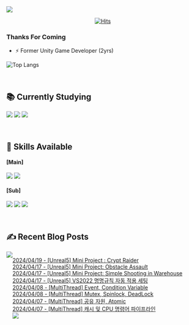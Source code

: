 
<img src="https://capsule-render.vercel.app/api?type=waving&color=BDBDC8&height=150&section=header" />
<div align=center>
 
[![Hits](https://hits.seeyoufarm.com/api/count/incr/badge.svg?url=https%3A%2F%2Fgithub.com%2FYujinhyeonWilliam%2F&count_bg=%23EF9605&title_bg=%23555555&icon=&icon_color=%23E7E7E7&title=hits&edge_flat=false)](https://hits.seeyoufarm.com)
  
</div>

### Thanks For Coming

- ⚡ Former Unity Game Developer (2yrs)

![Top Langs](https://github-readme-stats.vercel.app/api/top-langs/?username=YujinhyeonWilliam&layout=compact&theme=vision-friendly-dark)

<br/>

## 📚 Currently Studying
<img src="https://img.shields.io/badge/C++-%2300599C.svg?style=for-the-badge&logo=c%2B%2B&logoColor=white"> <img src="https://img.shields.io/badge/Unreal-%23313131.svg?style=for-the-badge&logo=unrealengine&logoColor=white"> <img src="https://img.shields.io/badge/AWS-2B283A.svg?style=for-the-badge&logo=amazon-aws&logoColor=white"> 

<br/>

## 🔧 Skills Available
#### [Main]
<img src="https://img.shields.io/badge/c%23-%23239120.svg?style=for-the-badge&logo=csharp&logoColor=white"> <img src="https://img.shields.io/badge/Unity-%23000000.svg?style=for-the-badge&logo=unity&logoColor=white">

#### [Sub]
<img src="https://img.shields.io/badge/firebase-a08021?style=for-the-badge&logo=firebase&logoColor=ffcd34"> <img src="https://img.shields.io/badge/BigQuery-005571?style=for-the-badge&logo=googlebigquery"> <img src="https://img.shields.io/badge/Google Analytics-414141?style=for-the-badge&logo=googleanalytics"> 

<br/>

## ✍ Recent Blog Posts
<div style="display:flex; flex-direction:row;">
    <a href="https://yjhdevelopdiary.tistory.com/">
        <img src="https://img.shields.io/badge/Tistory-000000?style=for-the-badge&logo=Tistory&logoColor=white"> 
    </a> <br/>

[2024/04/19 - [Unreal5] Mini Project : Crypt Raider](https://yjhdevelopdiary.tistory.com/212) <br/>
[2024/04/17 - [Unreal5] Mini Project: Obstacle Assault](https://yjhdevelopdiary.tistory.com/211) <br/>
[2024/04/17 - [Unreal5] Mini Project: Simple Shooting in Warehouse](https://yjhdevelopdiary.tistory.com/210) <br/>
[2024/04/17 - [Unreal5] VS2022 명명규칙 자동 적용 세팅](https://yjhdevelopdiary.tistory.com/209) <br/>
[2024/04/08 - [MultiThread] Event, Condition Variable](https://yjhdevelopdiary.tistory.com/208) <br/>
[2024/04/08 - [MultiThread] Mutex, Spinlock, DeadLock](https://yjhdevelopdiary.tistory.com/207) <br/>
[2024/04/07 - [MultiThread] 공유 자원, Atomic](https://yjhdevelopdiary.tistory.com/206) <br/>
[2024/04/07 - [MultiThread] 캐시 및 CPU 명령어 파이프라인](https://yjhdevelopdiary.tistory.com/205) <br/>
<img src="https://capsule-render.vercel.app/api?type=waving&color=BDBDC8&height=150&section=footer" />